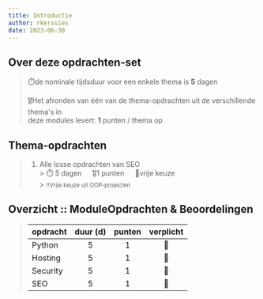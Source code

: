 ```yaml
---
title: Introductie
author: rkerssies
date: 2023-06-30
---
```


## Over deze opdrachten-set
> ⏱️de nominale tijdsduur voor een enkele thema is **5** dagen<br>
>
> 🎖️Het afronden van één van de thema-opdrachten uit de verschillende thema's in  
> deze modules levert: **1** punten / thema op<br>

## Thema-opdrachten
> 1.  Alle losse opdrachten van SEO<br>
      > ⏱️ 5 dagen &emsp; 🎖1 punten &emsp; 🪽vrije keuze<br>
      > <small>‼️Vrije keuze uit OOP-projecten</small>


##  Overzicht :: ModuleOpdrachten & Beoordelingen
> | **opdracht** | **duur (d)** | **punten** | **verplicht** |
> |--------------|:------------:|:----------:|:-------------:|
> | Python       |      5       |     1      |      🪽       |
> | Hosting      |      5       |     1      |      🪽       |
> | Security     |      5       |     1      |      🪽       |
> | SEO          |      5       |     1      |      🪽       |

